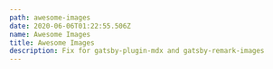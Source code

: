 ```yaml
---
path: awesome-images
date: 2020-06-06T01:22:55.506Z
name: Awesome Images
title: Awesome Images
description: Fix for gatsby-plugin-mdx and gatsby-remark-images
---
```

